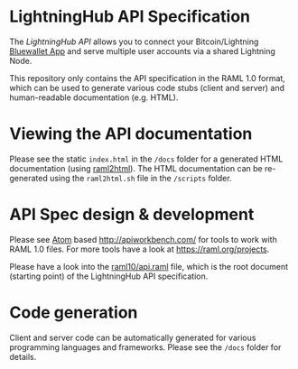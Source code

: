 # LightningHub API Specification

The _LightningHub API_ allows you to connect your Bitcoin/Lightning
[Bluewallet App](https://bluewallet.io) and serve multiple user accounts via a
shared Lightning Node.

This repository only contains the API specification in the RAML 1.0 format,
which can be used to generate various code stubs (client and server) and
human-readable documentation (e.g. HTML).

# Viewing the API documentation
Please see the static `index.html` in the `/docs` folder for a generated HTML
documentation (using [raml2html](https://github.com/raml2html/raml2html)).
The HTML documentation can be re-generated using the `raml2html.sh` file in the
`/scripts` folder.

# API Spec design & development
Please see [Atom](https://atom.io/) based http://apiworkbench.com/ for tools to
work with RAML 1.0 files. For more tools have a look at
https://raml.org/projects.

Please have a look into the [raml10/api.raml](raml10/api.raml) file, which is 
the root document (starting point) of the LightningHub API specification.

# Code generation
Client and server code can be automatically generated for various programming
languages and frameworks. Please see the `/docs` folder for details.
